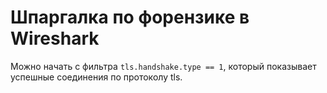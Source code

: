 # Шпаргалка по форензике в Wireshark

Можно начать с фильтра `tls.handshake.type == 1`, который показывает успешные соединения по протоколу tls.
